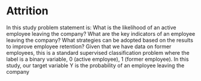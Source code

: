 # Attrition
In this study problem statement is: What is the likelihood of an active employee leaving the company? What are the key indicators of an employee leaving the company? What strategies can be adopted based on the results to improve employee retention? Given that we have data on former employees, this is a standard supervised classification problem where the label is a binary variable, 0 (active employee), 1 (former employee). In this study, our target variable Y is the probability of an employee leaving the company
